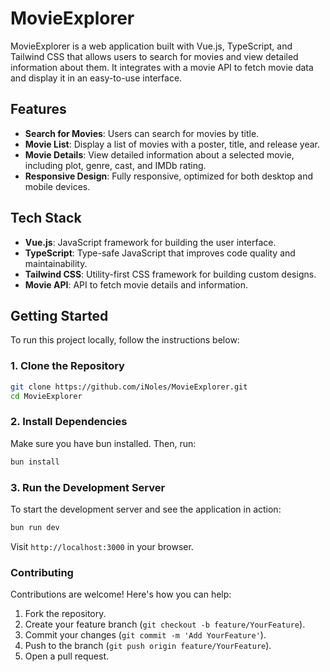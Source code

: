 # MovieExplorer

MovieExplorer is a web application built with Vue.js, TypeScript, and Tailwind CSS that allows users to search for movies and view detailed information about them. It integrates with a movie API to fetch movie data and display it in an easy-to-use interface.

## Features

- **Search for Movies**: Users can search for movies by title.
- **Movie List**: Display a list of movies with a poster, title, and release year.
- **Movie Details**: View detailed information about a selected movie, including plot, genre, cast, and IMDb rating.
- **Responsive Design**: Fully responsive, optimized for both desktop and mobile devices.

## Tech Stack

- **Vue.js**: JavaScript framework for building the user interface.
- **TypeScript**: Type-safe JavaScript that improves code quality and maintainability.
- **Tailwind CSS**: Utility-first CSS framework for building custom designs.
- **Movie API**: API to fetch movie details and information.

## Getting Started

To run this project locally, follow the instructions below:

### 1. Clone the Repository

```bash
git clone https://github.com/iNoles/MovieExplorer.git
cd MovieExplorer
```

### 2. Install Dependencies

Make sure you have bun installed. Then, run:
```bash
bun install
```

### 3. Run the Development Server

To start the development server and see the application in action:
```bash
bun run dev
```

Visit `http://localhost:3000` in your browser.

### Contributing

Contributions are welcome! Here's how you can help:

1. Fork the repository.
2. Create your feature branch (`git checkout -b feature/YourFeature`).
3. Commit your changes (`git commit -m 'Add YourFeature'`).
4. Push to the branch (`git push origin feature/YourFeature`).
5. Open a pull request.
